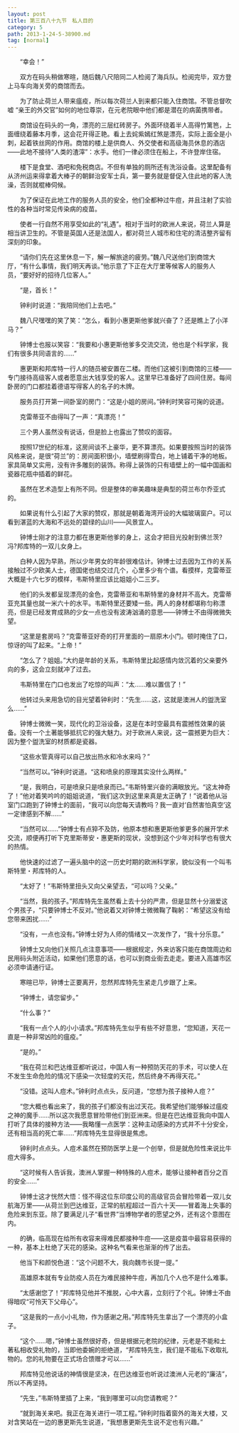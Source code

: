 ```yaml
---
layout: post
title: 第三百八十九节　私人目的
category: 5
path: 2013-1-24-5-38900.md
tag: [normal]
---
```


　　“幸会！”

　　双方在码头稍做寒暄，随后魏八尺陪同二人检阅了海兵队。检阅完毕，双方登上马车向海关旁的商馆而去。

　　为了防止荷兰人带来瘟疫，所以每次荷兰人到来都只能入住商馆。不管总督吹嘘 “亲王的外交官”如何的地位尊崇，在元老院眼中他们都是潜在的病菌携带者。

　　商馆设在码头的一角，漂亮的三层红砖房子。外面环绕着半人高得竹篱笆，上面缠绕着藤本月季，这会花开得正艳。看上去姹紫嫣红煞是漂亮，实际上面全是小刺，起着铁丝网的作用。商馆的楼上是供商人、外交使者和高级海员休息的酒店――此地不接待“人类的渣滓”：水手。他们一律必须住在船上，不许登岸住宿。

　　楼下是食堂、酒吧和免税商店。不但有单独的厕所还有洗浴设备。这里配备有从济州运来得拿着大棒子的朝鲜治安军士兵，第一要务就是督促入住此地的客人洗澡，否则就棍棒伺候。

　　为了保证在此地工作的服务人员的安全，他们全都种过牛痘，并且注射了实验性的各种当时常见传染病的疫苗。

　　使者一行自然不用享受如此的“礼遇”。相对于当时的欧洲人来说，荷兰人算是相当讲卫生的。不管是英国人还是法国人，都对荷兰人城市和住宅的清洁整齐留有深刻的印象。

　　“请你们先在这里休息一下，解一解旅途的疲劳。”魏八尺送他们到商馆大厅，“有什么事情，我们明天再谈。”他示意了下正在大厅里等候客人的服务人员，“要好好的招待几位客人。”

　　“是，首长！”

　　钟利时说道：“我陪同他们上去吧。”

　　魏八尺嘿嘿的笑了笑：“怎么，看到小惠更斯他爹就兴奋了？还是瞧上了小洋马？”

　　钟博士也报以笑容：“我要和小惠更斯他爹多交流交流，他也是个科学家，我们有很多共同语言的……”

　　惠更斯和邦库特一行人的随员被安置在二楼。而他们这被引到商馆的三楼――专门接待高级客人或者愿意出大钱享受的客人。这里早已准备好了四间住房。每间卧房的门口都挂着德语写得客人的名子的木牌。

　　服务员打开第一间卧室的房门：“这是小姐的房间。”钟利时笑容可掬的说道。

　　克雷蒂亚不由得叫了一声：“真漂亮！”

　　三个男人虽然没有说话，但是脸上也露出了赞叹的面容。

　　按照17世纪的标准，这房间谈不上豪华，更不算漂亮。如果要按照当时的装饰风格来说，是很“荷兰”的：房间面积很小，墙壁刷得雪白，地上铺着干净的地板。家具简单又实用，没有许多雕刻的装饰。称得上装饰的只有墙壁上的一幅中国画和瓷器花瓶中插着的鲜花。

　　虽然在艺术造型上有所不同。但是整体的审美趣味是典型的荷兰布尔乔亚式的。

　　如果说有什么引起了大家的赞叹，那就是朝着海湾开设的大幅玻璃窗户。可以看到湛蓝的大海和不远处的碧绿的山川――风景宜人。

　　钟博士刚才的注意力都在惠更斯他爹的身上，这会才把目光投射到佛兰茨?冯?邦库特的一双儿女身上。

　　白种人因为早熟，所以少年男女的年龄很难估计。钟博士过去因为工作的关系接触过不少欧美人士，德国佬也结交过几个，心里多少有个谱。看摸样，克雷蒂亚大概是十六七岁的模样，韦斯特里应该比姐姐小二三岁。

　　他们的头发都呈现漂亮的金色，克雷蒂亚和韦斯特里的身材并不高大。克雷蒂亚充其量也就一米六十的水平。韦斯特里还要矮一些。两人的身材都堪称匀称漂亮，但是已经发育成熟的少女一点也没有波涛汹涌的意思――钟博士不由得微微失望。

　　“这里是套房吗？”克雷蒂亚好奇的打开里面的一扇原木小门。顿时掩住了口，惊讶的叫了起来。“上帝！”

　　“怎么了？姐姐。”大约是年龄的关系，韦斯特里比起感情内敛沉着的父亲要外向的多，这会立刻就冲了过去。

　　韦斯特里在门口也发出了吃惊的叫声：“太……难以置信了！”

　　他转过头来用急切的目光望着钟利时：“先生……这，这就是澳洲人的盥洗室么……”

　　钟博士微微一笑，现代化的卫浴设备，这是在本时空最具有震撼性效果的装备。没有一个土著能够抵抗它的强大魅力。对于欧洲人来说，这一震撼更为巨大：因为整个盥洗室的材质都是瓷器。

　　“这些水管真得可以自己放出热水和冷水来吗？”

　　“当然可以。”钟利时说道。“这和喷泉的原理其实没什么两样。”

　　“是，我明白，可是喷泉只是喷泉而已。”韦斯特里兴奋的满眼放光。“这太神奇了！”他对着笑吟吟的姐姐说道，“我们这次到这里来真是太正确了！”说着他从浴室门口跑到了钟博士的面前，“我可以向您每天请教吗？我一直对‘自然害怕真空’这一定律感到不解……”

　　“当然可以……”钟博士有点猝不及防，他原本想和惠更斯他爹更多的展开学术交流，顺便再打听下克里斯蒂安・惠更斯的现状，没想到这个少年对科学也有很大的热情。

　　他快速的过滤了一遍头脑中的这一历史时期的欧洲科学家，貌似没有一个叫韦斯特里・邦库特的人。

　　“太好了！”韦斯特里扭头又向父亲望去，“可以吗？父亲。”

　　“当然，我的孩子。”邦库特先生虽然看上去十分的严肃，但是显然十分溺爱这个男孩子，“只要钟博士不反对。”他说着又对钟博士微微鞠了鞠躬：“希望这没有给您带来困扰……”

　　“没有，一点也没有。”钟博士好为人师的情绪又一次发作了，“我十分乐意。”

　　钟博士又向他们关照几点注意事项――根据规定，外来访客只能在商馆周边和民用码头附近活动，如果他们愿意的话，也可以到商业街去走走。要进入高雄市区必须申请通行证。

　　寒暄已毕，钟博士正要离开，忽然邦库特先生紧走几步跟了上来。

　　“钟博士，请您留步。”

　　“什么事？”

　　“我有一点个人的小小请求。”邦库特先生似乎有些不好意思，“您知道，天花一直是一种非常凶险的瘟疫。”

　　“是的。”

　　“我在荷兰和巴达维亚都听说过，中国人有一种预防天花的手术，可以使人在不发生生命危险的情况下感染一次轻度的天花，然后终身不再得天花。”

　　“没错。这叫人痘术。”钟利时点点头，反问道，“您想为孩子接种人痘？”

　　“您大概也看出来了，我的孩子们都没有出过天花。我希望他们能够躲过瘟疫之神的魔手……所以这次我愿意冒险带他们到亚洲来。但是在巴达维亚我向中国人打听了具体的接种方法――我略懂一点医学：这种主动感染的方式并不十分安全，还有相当高的死亡率……”邦库特先生显得很是焦虑。

　　钟利时点点头。人痘术虽然在预防医学上是一个创举，但是就危险性来说比牛痘大得多。

　　“这时候有人告诉我，澳洲人掌握一种特殊的人痘术，能够让接种者百分之百的安全……”

　　钟博士这才恍然大悟：怪不得这位东印度公司的高级官员会冒险带着一双儿女航海万里――从荷兰到巴达维亚，正常的航程超过一百六十天――冒着海上失事的危险来到东亚。除了要满足儿子“看世界”当博物学者的愿望之外，还有这个意图在内。

　　的确，临高现在给所有收容来得难民都接种牛痘――这是疫苗中最容易获得的一种，基本上杜绝了天花的感染。这种名气看来也渐渐的传了出去。

　　他当下和颜悦色道：“这个问题不大，我向魏市长提一提。”

　　高雄原本就有专业防疫人员在为难民接种牛痘，再加几个人也不是什么难事。

　　“太感谢您了！”邦库特见他并不推脱，心中大喜，立刻行了个礼。钟博士不由得暗叹“可怜天下父母心”。

　　“这是我的一点小小礼物，作为感谢之用。”邦库特先生拿出了一个漂亮的小盒子。

　　“这个……嗯，”钟博士虽然很好奇，但是根据元老院的纪律，元老是不能和土著私相收受礼物的，当即他委婉的拒绝道，“邦库特先生，我们是不能私下收取礼物的。您的礼物要在正式场合馈赠才可以……”

　　邦库特见他说话的神情很是坚决，在巴达维亚也听说过澳洲人元老的“廉洁”，所以不再坚持。

　　“先生，”韦斯特里插了上来，“我到哪里可以向您请教呢？”

　　“就到海关来吧。我正在海关进行一项工程。”钟利时指着窗外的海关大楼，又对含笑站在一边的惠更斯先生说道，“我想惠更斯先生说不定也有兴趣。”
